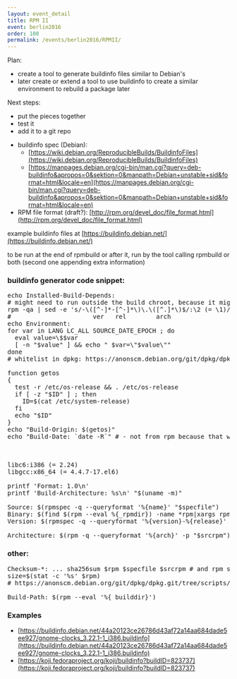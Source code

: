 ```yaml
---
layout: event_detail
title: RPM II
event: berlin2016
order: 100
permalink: /events/berlin2016/RPMII/
---
```


Plan:

 * create a tool to generate buildinfo files similar to Debian's
 * later create or extend a tool to use buildinfo to create a similar environment to rebuild a package later

Next steps:

 * put the pieces together
 * test it
 * add it to a git repo


- buildinfo spec (Debian): 
  * [https://wiki.debian.org/ReproducibleBuilds/BuildinfoFiles](https://wiki.debian.org/ReproducibleBuilds/BuildinfoFiles)
  * [https://manpages.debian.org/cgi-bin/man.cgi?query=deb-buildinfo&apropos=0&sektion=0&manpath=Debian+unstable+sid&format=html&locale=en](https://manpages.debian.org/cgi-bin/man.cgi?query=deb-buildinfo&apropos=0&sektion=0&manpath=Debian+unstable+sid&format=html&locale=en)
- RPM file format (draft?): [http://rpm.org/devel_doc/file_format.html](http://rpm.org/devel_doc/file_format.html)

example buildinfo files at [https://buildinfo.debian.net/](https://buildinfo.debian.net/)

to be run at the end of rpmbuild or after it, run by the tool calling rpmbuild or both (second one appending extra information)

### buildinfo generator code snippet:
<pre>
echo Installed-Build-Depends:
# might need to run outside the build chroot, because it might have an incompatible rpm version that cannot read the DB created by a newer rpm
rpm -qa | sed -e 's/-\([^-]*-[^-]*\)\.\([^.]*\)$/:\2 (= \1)/; s/^/ /'
#                      ver   rel        arch
echo Environment:
for var in LANG LC_ALL SOURCE_DATE_EPOCH ; do
  eval value=\$$var
  [ -n "$value" ] && echo " $var=\"$value\""
done
# whitelist in dpkg: https://anonscm.debian.org/git/dpkg/dpkg.git/tree/scripts/Dpkg/Build/Info.pm#n50

function getos
{
  test -r /etc/os-release && . /etc/os-release
  if [ -z "$ID" ] ; then
    ID=$(cat /etc/system-release)
  fi
  echo "$ID"
}
echo "Build-Origin: $(getos)"
echo "Build-Date: `date -R`" # - not from rpm because that will be $SOURCE_DATE_EPOCH



libc6:i386 (= 2.24)
libgcc:x86_64 (= 4.4.7-17.el6)

printf 'Format: 1.0\n'
printf 'Build-Architecture: %s\n' "$(uname -m)"

Source: $(rpmspec -q --queryformat '%{name}' "$specfile")
Binary: $(find $(rpm --eval %{_rpmdir}) -name *rpm|xargs rpm -qp --qf "%{name} ") # /usr/src/packages/RPMS/*/*.rpm or equivalent
Version: $(rpmspec -q --queryformat '%{version}-%{release}' "$specfile")

Architecture: $(rpm -q --queryformat '%{arch}' -p "$srcrpm")
</pre>

### other:
<pre>
Checksum-*: ... sha256sum $rpm $specfile $srcrpm # and rpm size # omit MD5+SHA1 because nobody should use that anymore
size=$(stat -c '%s' $rpm)
# https://anonscm.debian.org/git/dpkg/dpkg.git/tree/scripts/Dpkg/Checksums.pm

Build-Path: $(rpm --eval '%{_builddir}')
</pre>

### Examples

 * [https://buildinfo.debian.net/44a20123ce26786d43af72a14aa684dade5ee927/gnome-clocks_3.22.1-1_i386.buildinfo](https://buildinfo.debian.net/44a20123ce26786d43af72a14aa684dade5ee927/gnome-clocks_3.22.1-1_i386.buildinfo)
 * [https://koji.fedoraproject.org/koji/buildinfo?buildID=823737](https://koji.fedoraproject.org/koji/buildinfo?buildID=823737)


